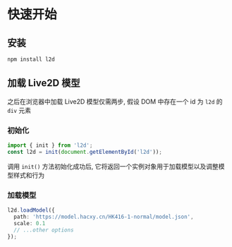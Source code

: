# 快速开始

## 安装

```sh
npm install l2d
```

## 加载 Live2D 模型

之后在浏览器中加载 Live2D 模型仅需两步, 假设 DOM 中存在一个 id 为 `l2d` 的 `div` 元素

### 初始化

```ts
import { init } from 'l2d';
const l2d = init(document.getElementById('l2d'));
```

调用 `init()` 方法初始化成功后, 它将返回一个实例对象用于加载模型以及调整模型样式和行为

### 加载模型

```ts
l2d.loadModel({
  path: 'https://model.hacxy.cn/HK416-1-normal/model.json',
  scale: 0.1
  // ...other options
});
```
